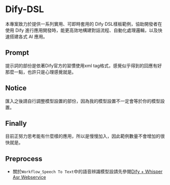 # Dify-DSL
本專案致力於提供一系列實用、可即時套用的 Dify DSL樣板範例，協助開發者在使用 Dify 進行應用開發時，能更高效地構建對話流程、自動化處理邏輯，以及快速搭建各式 AI 應用。

## Prompt
提示詞的部份是依著Dify官方的習慣使用xml tag格式，感覺似乎得到的回應有好那麼一點，也許只是心理感覺就是。

## Notice
匯入之後請自行調整模型設置的部份，因為我的模型設置不一定會等於你的模型設置。

## Finally
目前正努力思考能有什麼樣的應用，所以是慢慢加入，因此範例數量不會增加的很快就是。

## Preprocess
* 關於`Workflow_Speech To Text`中的語音辨識模型設請先參閱[Dify + Whisper Asr Webservice](https://hackmd.io/@shaoeChen/ryjsXRXokx)
